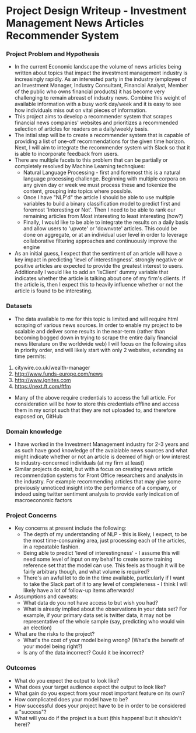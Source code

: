 # Project Design Writeup - Investment Management News Articles Recommender System

### Project Problem and Hypothesis

* In the current Economic landscape the volume of news articles being written about topics that impact the investment management industry is increasingly rapidly. As an interested party in the industry (employee of an Investment Manager, Industry Consultant, Financial Analyst, Member of the public who owns financial products) it has become very challenging to remain abreast of indsutry news. Combine this weight of available information with a busy work day/week and it is easy to see how individuals miss out on vital pieces of information. 
* This project aims to develop a recommender system that scrapes financial news companies' websites and prioritizes a recommended selection of articles for readers on a daily/weekly basis.
* The intial step will be to create a recommender system that is capable of providing a list of one-off recommendations for the given time horizon. Next, I will aim to integrate the recommender system with Slack so that it is able to incorporate feedback from users.
* There are multiple facets to this problem that can be partially or completely resolved by Machine Learning technqiues:
   * Natural Language Processing - first and foremost this is a natural language processing challenge. Beginning with multiple corpora on any given day or week we must process these and tokenize the content, grouping into topics where possible.
   * Once I have "NLP'd" the article I should be able to use multiple variables to build a binary classification model to predict first and foremost 'Interesting or Not'. Then I need to be able to rank our remaining articles from Most interesting to least interesting (how?)
   * Finally, I would like to be able to integrate the results on a daily basis and allow users to 'upvote' or 'downvote' articles. This could be done on aggregate, or at an individual user level in order to leverage collaborative filtering approaches and continuously improve the engine
* As an initial guess, I expect that the sentiment of an article will have a key impact in predicting 'level of interestingness'. strongly negative or positive articles are expected to provide the greatest interest to users. Additionally I would like to add an 'IsClient' dummy variable that indicates whether the article is talking about one of my firm's clients. If the article is, then I expect this to heavily influence whether or not the article is found to be interesting.

### Datasets
* The data available to me for this topic is limited and will require html scraping of various news sources. In order to enable my project to be scalable and deliver some results in the near-term (rather than becoming bogged down in trying to scrape the entire daily financial news literature on the worldwide web) I will focus on the following sites in priority order, and will likely start with only 2 websites, extending as time permits:
1. citywire.co.uk/wealth-manager
2. http://www.funds-europe.com/news
3. http://www.ignites.com
4. https://next.ft.com/ftfm
* Many of the above require credentials to access the full article. For consideration will be how to store this credentials offline and access them in my script such that they are not uploaded to, and therefore exposed on, GitHub

### Domain knowledge
* I have worked in the Investment Management industry for 2-3 years and as such have good knowledge of the avaialable news sources and what might indicate whether or not an article is deemed of high or low interest to industry-concerned individuals (at my firm at least)
* Similar projects do exist, but with a focus on creating news article recommendation systems for Front Office researchers and analysts in the industry. For example recommending articles that may give some previously unnoticed insight into the performance of a company, or indeed using twitter sentiment analysis to provide early indication of macroeconomic factors

### Project Concerns
* Key concerns at present include the following:
  * The depth of my understanding of NLP - this is likely, I expect, to be the most time-consuming area, just processing each of the articles, in a repeatable fashion.
  * Being able to predict 'level of interestingness' - I assume this will need some level of input on my behalf to create some training reference set that the model can use. This feels as though it will be fairly arbitrary though, and what volume is required?
  * There's an awful lot to do in the time available, particularly if I want to take the Slack part of it to any level of completeness - I think I will likely have a lot of follow-up items afterwards!
* Assumptions and caveats:
    * What data do you not have access to but wish you had?
    * What is already implied about the observations in your data set? For example, if your primary data set is twitter data, it may not be representative of the whole sample (say, predicting who would win an election)
* What are the risks to the project?
    * What's the cost of your model being wrong? (What's the benefit of your model being right?)
    * Is any of the data incorrect? Could it be incorrect?

### Outcomes
* What do you expect the output to look like?
* What does your target audience expect the output to look like?
* What gain do you expect from your most important feature on its own?
* How complicated does your model have to be?
* How successful does your project have to be in order to be considered a "success"?
* What will you do if the project is a bust (this happens! but it shouldn't here)?
